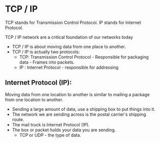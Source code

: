 # TCP / IP

TCP stands for Transmission Control Protocol.
IP stands for Internet Protocol.

TCP / IP network are a critical foundation of our networks today
* TCP / IP is about moving data from one place to another.
* TCP / IP is actually two protocols:
    * TCP: Transmission Control Protocol - Responsible for packaging data -
    Frames into packets.
    * IP : Internet Protocol - responsible for addressing

## Internet Protocol (IP):

Moving data from one location to another is similar to mailing a package from
one location to another.

* Sending a large amount of data, use a shipping box to put things into it.
* The network we are sending across is the postal carrier's shipping route.
* The mail truck is Internet Protocol (IP).
* The box or packet holds your data you are sending.
    * TCP or UDP - the type of data.

